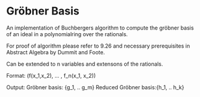
# Gröbner Basis 

An implementation of Buchbergers algorithm to compute the gröbner basis of an ideal in a polynomialring over the rationals.

For proof of algorithm please refer to 9.26 and necessary prerequisites in Abstract Algebra by Dummit and Foote.

Can be extended to n variables and extensons of the rationals. 

Format: (f(x_1,x_2), ... , f_n(x_1, x_2))

Output: 
Gröbner basis: {g_1, .. g_m}
Reduced Gröbner basis:{h_1, .. h_k}

